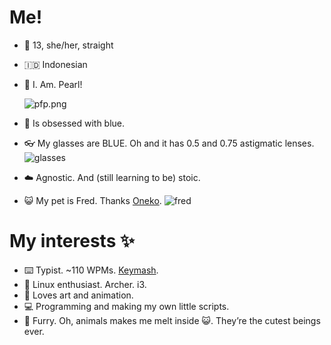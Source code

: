# Me!
- 👩 13, she/her, straight
- 🇮🇩 Indonesian
- 🦭 I. Am. Pearl!
    
    ![pfp.png]()
    
- 💙 Is obsessed with blue.
- 👓 My glasses are BLUE. Oh and it has 0.5 and 0.75 astigmatic lenses.
    ![glasses](https://user-images.githubusercontent.com/95740760/198876058-bc316f39-724d-463f-98bb-78a28d486b12.jpg)

    
- ☁️ Agnostic. And (still learning to be) stoic.
- 😺 My pet is Fred. Thanks [Oneko](http://www.daidouji.com/oneko/).
    ![fred](https://user-images.githubusercontent.com/95740760/198876079-07d8b2c8-d23f-4d2b-9a3c-6e8807ff1767.png)
    
# My interests ✨

- ⌨️ Typist. ~110 WPMs. [Keymash](https://keymash.io/profile/Daringcuteseal-9813/).
- 🐧 Linux enthusiast. Archer. i3.
- 🎨 Loves art and animation.
- 💻 Programming and making my own little scripts.
- 🐾 Furry. Oh, animals makes me melt inside 😺. They’re the cutest beings ever.
